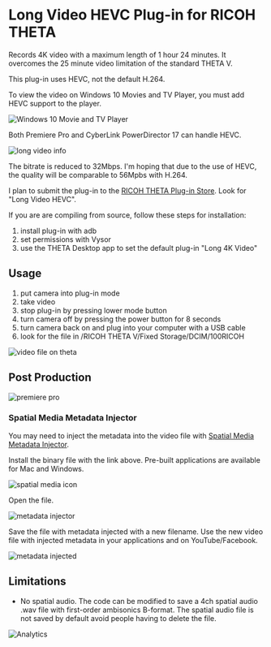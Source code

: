# Long Video HEVC Plug-in for RICOH THETA

Records 4K video with a maximum length of 1 hour 24 minutes. 
It overcomes the 25 minute video limitation of the standard THETA V.

This plug-in  uses HEVC, not the default H.264.

To view the video on Windows 10 Movies and TV Player, you must
add HEVC support to the player.

![Windows 10 Movie and TV Player](doc/img/hevc-support.jpg)

Both Premiere Pro and CyberLink PowerDirector 17 can handle HEVC.

![long video info](doc/img/long-video-information.png)


The bitrate is reduced to 32Mbps. I'm hoping that due to the use of 
HEVC, the quality will be comparable to 56Mpbs with H.264.

I plan to submit the plug-in to the [RICOH THETA Plug-in Store](https://pluginstore.theta360.com/).
Look for "Long Video HEVC".

If you are are compiling from source, follow these steps for installation:

1. install plug-in with adb
2. set permissions with Vysor
3. use the THETA Desktop app to set the default plug-in "Long 4K Video"

## Usage

1. put camera into plug-in mode
2. take video
3. stop plug-in by pressing lower mode button
4. turn camera off by pressing the power button for 8 seconds
5. turn camera back on and plug into your computer with a USB cable
6. look for the file in /RICOH THETA V/Fixed Storage/DCIM/100RICOH

![video file on theta](doc/img/video-file-on-theta.png)

## Post Production

![premiere pro](doc/img/premiere-pro.jpg)

### Spatial Media Metadata Injector

You may need to inject the metadata into the video file
with [Spatial Media Metadata Injector](https://github.com/google/spatial-media/releases).

Install the binary file with the link above. Pre-built applications are available for Mac and Windows.

![spatial media icon](doc/img/spatial-media-injector.jpg)


Open the file.

![metadata injector](doc/img/metadata-injector.png)

Save the file with metadata injected with a new filename. Use the new video file
with injected metadata in your applications and on YouTube/Facebook.

![metadata injected](doc/img/meta-data-injected.jpg)





## Limitations

* No spatial audio. The code can be modified to save a 4ch spatial audio .wav file with first-order ambisonics B-format. 
The spatial audio file is not saved by default avoid people having to delete the file.





![Analytics](https://ga-beacon.appspot.com/UA-73311422-5/4k-long-video-plugin)
